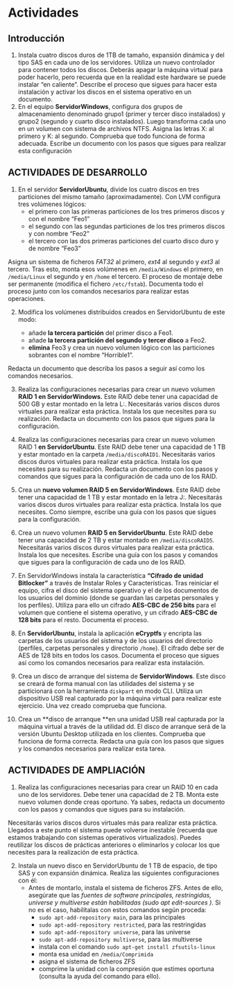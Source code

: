 # Actividades

## Introducción

1. Instala cuatro discos duros de 1TB de tamaño, expansión dinámica y del tipo SAS en cada uno de los servidores. Utiliza un nuevo controlador para contener todos los discos. Deberás apagar la máquina virtual para poder hacerlo, pero recuerda que en la realidad este hardware se puede instalar “en caliente”. Describe el proceso que sigues para hacer esta instalación y activar los discos en el sistema operativo en un documento.
2. En el equipo **ServidorWindows**, configura dos grupos de almacenamiento denominado grupo1 (primer y tercer disco instalados) y grupo2 (segundo y cuarto disco instalados). Luego transforma cada uno en un volumen con sistema de archivos NTFS. Asigna las letras X: al primero y K: al segundo. Comprueba que todo funciona de forma adecuada. Escribe un documento con los pasos que sigues para realizar esta configuración

## ACTIVIDADES DE DESARROLLO

1. En el servidor **ServidorUbuntu**, divide los cuatro discos en tres particiones del mismo tamaño (aproximadamente). Con LVM configura tres volúmenes lógicos:
   - el primero con las primeras particiones de los tres primeros discos y con el nombre “Feo1”
   - el segundo con las segundas particiones de los tres primeros discos y con nombre “Feo2”
   - el tercero con las dos primeras particiones del cuarto disco duro y de nombre “Feo3”

Asigna un sistema de ficheros _FAT32_ al primero, _ext4_ al segundo y _ext3_ al tercero. Tras esto, monta esos volúmenes en `/media/Windows` el primero, en `/media/Linux` el segundo y en `/home` el tercero. El proceso de montaje debe ser permanente (modifica el fichero `/etc/fstab`). Documenta todo el proceso junto con los comandos necesarios para realizar estas operaciones.

2. Modifica los volúmenes distribuidos creados en ServidorUbuntu de este modo:

   - añade **la tercera partición** del primer disco a Feo1.
   - añade **la tercera partición del segundo y tercer disco** a Feo2.
   - **elimina** Feo3 y crea un nuevo volumen lógico con las particiones sobrantes con el nombre “Horrible1”.

Redacta un documento que describa los pasos a seguir así como los comandos necesarios.

3. Realiza las configuraciones necesarias para crear un nuevo volumen **RAID 1 en ServidorWindows.** Este RAID debe tener una capacidad de 500 GB y estar montado en la letra L:. Necesitarás varios discos duros virtuales para realizar esta práctica. Instala los que necesites para su realización. Redacta un documento con los pasos que sigues para la configuración.
4. Realiza las configuraciones necesarias para crear un nuevo volumen RAID 1 **en ServidorUbuntu**. Este RAID debe tener una capacidad de 1 TB y estar montado en la carpeta `/media/discoRAID1`. Necesitarás varios discos duros virtuales para realizar esta práctica. Instala los que necesites para su realización. Redacta un documento con los pasos y comandos que sigues para la configuración de cada uno de los RAID.
5. Crea un **nuevo volumen RAID 5 en ServidorWindows**. Este RAID debe tener una capacidad de 1 TB y estar montado en la letra J:. Necesitarás varios discos duros virtuales para realizar esta práctica. Instala los que necesites. Como siempre, escribe una guía con los pasos que sigues para la configuración.
6. Crea un nuevo volumen **RAID 5 en ServidorUbuntu**. Este RAID debe tener una capacidad de 2 TB y estar montado en `/media/discoRAID5`. Necesitarás varios discos duros virtuales para realizar esta práctica. Instala los que necesites. Escribe una guía con los pasos y comandos que sigues para la configuración de cada uno de los RAID.

7. En ServidorWindows instala la característica **“Cifrado de unidad Bitlocker”** a través de Instalar Roles y Características. Tras reiniciar el equipo, cifra el disco del sistema operativo y el de los documentos de los usuarios del dominio (donde se guardan las carpetas personales y los perfiles). Utiliza para ello un cifrado **AES-CBC de 256 bits** para el volumen que contiene el sistema operativo, y un cifrado **AES-CBC de 128 bits** para el resto. Documenta el proceso.

8. En **ServidorUbuntu**, instala la aplicación **eCryptfs** y encripta las carpetas de los usuarios del sistema y de los usuarios del directorio (perfiles, carpetas personales y directorio `/home`). El cifrado debe ser de AES de 128 bits en todos los casos. Documenta el proceso que sigues así como los comandos necesarios para realizar esta instalación.

9. Crea un disco de arranque del sistema de **ServidorWindows**. Este disco se creará de forma manual con las utilidades del sistema y se particionará con la herramienta `diskpart` en modo CLI. Utiliza un dispositivo USB real capturado por la máquina virtual para realizar este ejercicio. Una vez creado comprueba que funciona.

10. Crea un **disco de arranque **en una unidad USB real capturada por la máquina virtual a través de la utilidad dd. El disco de arranque será de la versión Ubuntu Desktop utilizada en los clientes. Comprueba que funciona de forma correcta. Redacta una guía con los pasos que sigues y los comandos necesarios para realizar esta tarea.

## ACTIVIDADES DE AMPLIACIÓN

1.  Realiza las configuraciones necesarias para crear un RAID 10 en cada uno de los servidores. Debe tener una capacidad de 2 TB. Monta este nuevo volumen donde creas oportuno. Ya sabes, redacta un documento con los pasos y comandos que sigues para su instalación.

Necesitarás varios discos duros virtuales más para realizar esta práctica. Llegados a este punto el sistema puede volverse inestable (recuerda que estamos trabajando con sistemas operativos virtualizados). Puedes reutilizar los discos de prácticas anteriores o eliminarlos y colocar los que necesites para la realización de esta práctica.

2. Instala un nuevo disco en ServidorUbuntu de 1 TB de espacio, de tipo SAS y con expansión dinámica. Realiza las siguientes configuraciones con él:
   - Antes de montarlo, instala el sistema de ficheros ZFS. Antes de ello, asegúrate que las _fuentes de software principales, restringidas, universe y multiverse están habilitadas (sudo apt edit-sources )_. Si no es el caso, habilítalas con estos comandos según proceda:
     - `sudo apt-add-repository main`, para las principales
     - `sudo apt-add-repository restricted`, para las restringidas
     - `sudo apt-add-repository universe`, para las universe
     - `sudo apt-add-repository multiverse`, para las multiverse
     - instala con el comando `sudo apt-get install zfsutils-linux`
     - monta esa unidad en `/media/Comprimida`
     - asigna el sistema de ficheros ZFS
     - comprime la unidad con la compresión que estimes oportuna (consulta la ayuda del comando para ello).
